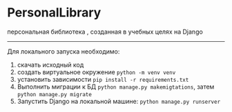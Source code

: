 # PersonalLibrary
персональная библиотека , созданная в учебных целях на Django

_______
Для локального запуска необходимо:
1) скачать исходный код
2) создать виртуальное окружение `python -m venv venv`
3) установить зависимости `pip install -r requirements.txt`
4) Выполнить миграции к БД `python manage.py makemigtations`, затем `python manage.py migrate`
5) Запустить Django на локальной машине: `python manage.py runserver`
